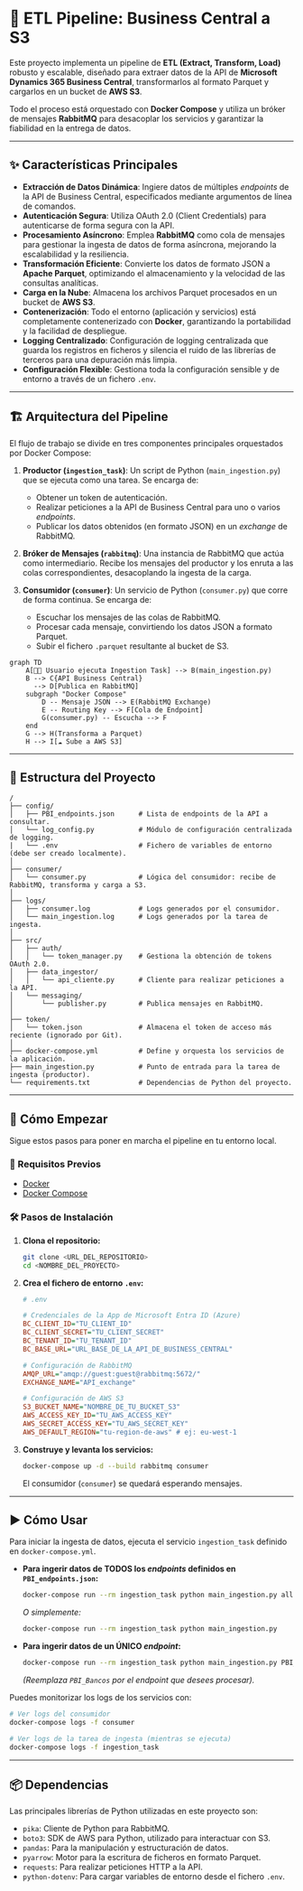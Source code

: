 # 🚀 ETL Pipeline: Business Central a S3

Este proyecto implementa un pipeline de **ETL (Extract, Transform, Load)** robusto y escalable, diseñado para extraer datos de la API de **Microsoft Dynamics 365 Business Central**, transformarlos al formato Parquet y cargarlos en un bucket de **AWS S3**.

Todo el proceso está orquestado con **Docker Compose** y utiliza un bróker de mensajes **RabbitMQ** para desacoplar los servicios y garantizar la fiabilidad en la entrega de datos.

---

## ✨ Características Principales

- **Extracción de Datos Dinámica**: Ingiere datos de múltiples *endpoints* de la API de Business Central, especificados mediante argumentos de línea de comandos.
- **Autenticación Segura**: Utiliza OAuth 2.0 (Client Credentials) para autenticarse de forma segura con la API.
- **Procesamiento Asíncrono**: Emplea **RabbitMQ** como cola de mensajes para gestionar la ingesta de datos de forma asíncrona, mejorando la escalabilidad y la resiliencia.
- **Transformación Eficiente**: Convierte los datos de formato JSON a **Apache Parquet**, optimizando el almacenamiento y la velocidad de las consultas analíticas.
- **Carga en la Nube**: Almacena los archivos Parquet procesados en un bucket de **AWS S3**.
- **Contenerización**: Todo el entorno (aplicación y servicios) está completamente contenerizado con **Docker**, garantizando la portabilidad y la facilidad de despliegue.
- **Logging Centralizado**: Configuración de logging centralizada que guarda los registros en ficheros y silencia el ruido de las librerías de terceros para una depuración más limpia.
- **Configuración Flexible**: Gestiona toda la configuración sensible y de entorno a través de un fichero `.env`.

---

## 🏗️ Arquitectura del Pipeline

El flujo de trabajo se divide en tres componentes principales orquestados por Docker Compose:

1. **Productor (`ingestion_task`)**: Un script de Python (`main_ingestion.py`) que se ejecuta como una tarea. Se encarga de:
   - Obtener un token de autenticación.
   - Realizar peticiones a la API de Business Central para uno o varios *endpoints*.
   - Publicar los datos obtenidos (en formato JSON) en un *exchange* de RabbitMQ.

2. **Bróker de Mensajes (`rabbitmq`)**: Una instancia de RabbitMQ que actúa como intermediario. Recibe los mensajes del productor y los enruta a las colas correspondientes, desacoplando la ingesta de la carga.

3. **Consumidor (`consumer`)**: Un servicio de Python (`consumer.py`) que corre de forma continua. Se encarga de:
   - Escuchar los mensajes de las colas de RabbitMQ.
   - Procesar cada mensaje, convirtiendo los datos JSON a formato Parquet.
   - Subir el fichero `.parquet` resultante al bucket de S3.

```mermaid
graph TD
    A[👨‍💻 Usuario ejecuta Ingestion Task] --> B(main_ingestion.py)
    B --> C{API Business Central}
      --> D[Publica en RabbitMQ]
    subgraph "Docker Compose"
        D -- Mensaje JSON --> E(RabbitMQ Exchange)
        E -- Routing Key --> F[Cola de Endpoint]
        G(consumer.py) -- Escucha --> F
    end
    G --> H(Transforma a Parquet)
    H --> I[☁️ Sube a AWS S3]
```

---

## 📁 Estructura del Proyecto

```
/
├── config/
│   ├── PBI_endpoints.json      # Lista de endpoints de la API a consultar.
│   └── log_config.py           # Módulo de configuración centralizada de logging.
|   └── .env                    # Fichero de variables de entorno (debe ser creado localmente).            
│
├── consumer/
│   └── consumer.py             # Lógica del consumidor: recibe de RabbitMQ, transforma y carga a S3.
│
├── logs/
│   ├── consumer.log            # Logs generados por el consumidor.
│   └── main_ingestion.log      # Logs generados por la tarea de ingesta.
│
├── src/
│   ├── auth/
│   │   └── token_manager.py    # Gestiona la obtención de tokens OAuth 2.0.
│   ├── data_ingestor/
│   │   └── api_cliente.py      # Cliente para realizar peticiones a la API.
│   └── messaging/
│       └── publisher.py        # Publica mensajes en RabbitMQ.
│
├── token/
│   └── token.json              # Almacena el token de acceso más reciente (ignorado por Git).
│
├── docker-compose.yml          # Define y orquesta los servicios de la aplicación.
├── main_ingestion.py           # Punto de entrada para la tarea de ingesta (productor).
└── requirements.txt            # Dependencias de Python del proyecto.
```

---

## 🚀 Cómo Empezar

Sigue estos pasos para poner en marcha el pipeline en tu entorno local.

### 🔧 Requisitos Previos

- [Docker](https://www.docker.com/get-started)
- [Docker Compose](https://docs.docker.com/compose/install/)

### 🛠️ Pasos de Instalación

1. **Clona el repositorio:**

    ```bash
    git clone <URL_DEL_REPOSITORIO>
    cd <NOMBRE_DEL_PROYECTO>
    ```

2. **Crea el fichero de entorno `.env`:**

    ```ini
    # .env

    # Credenciales de la App de Microsoft Entra ID (Azure)
    BC_CLIENT_ID="TU_CLIENT_ID"
    BC_CLIENT_SECRET="TU_CLIENT_SECRET"
    BC_TENANT_ID="TU_TENANT_ID"
    BC_BASE_URL="URL_BASE_DE_LA_API_DE_BUSINESS_CENTRAL"

    # Configuración de RabbitMQ
    AMQP_URL="amqp://guest:guest@rabbitmq:5672/"
    EXCHANGE_NAME="API_exchange"

    # Configuración de AWS S3
    S3_BUCKET_NAME="NOMBRE_DE_TU_BUCKET_S3"
    AWS_ACCESS_KEY_ID="TU_AWS_ACCESS_KEY"
    AWS_SECRET_ACCESS_KEY="TU_AWS_SECRET_KEY"
    AWS_DEFAULT_REGION="tu-region-de-aws" # ej: eu-west-1
    ```

3. **Construye y levanta los servicios:**

    ```bash
    docker-compose up -d --build rabbitmq consumer
    ```

    El consumidor (`consumer`) se quedará esperando mensajes.

---

## ▶️ Cómo Usar

Para iniciar la ingesta de datos, ejecuta el servicio `ingestion_task` definido en `docker-compose.yml`.

- **Para ingerir datos de TODOS los *endpoints* definidos en `PBI_endpoints.json`:**

    ```bash
    docker-compose run --rm ingestion_task python main_ingestion.py all
    ```

    *O simplemente:*

    ```bash
    docker-compose run --rm ingestion_task python main_ingestion.py
    ```

- **Para ingerir datos de un ÚNICO *endpoint*:**

    ```bash
    docker-compose run --rm ingestion_task python main_ingestion.py PBI_Bancos
    ```

    *(Reemplaza `PBI_Bancos` por el endpoint que desees procesar).*

Puedes monitorizar los logs de los servicios con:

```bash
# Ver logs del consumidor
docker-compose logs -f consumer

# Ver logs de la tarea de ingesta (mientras se ejecuta)
docker-compose logs -f ingestion_task
```

---

## 📦 Dependencias

Las principales librerías de Python utilizadas en este proyecto son:

- `pika`: Cliente de Python para RabbitMQ.
- `boto3`: SDK de AWS para Python, utilizado para interactuar con S3.
- `pandas`: Para la manipulación y estructuración de datos.
- `pyarrow`: Motor para la escritura de ficheros en formato Parquet.
- `requests`: Para realizar peticiones HTTP a la API.
- `python-dotenv`: Para cargar variables de entorno desde el fichero `.env`.
